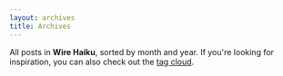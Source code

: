 ```yaml
---
layout: archives
title: Archives
---
```


All posts in **Wire Haiku**, sorted by month and year. If you're looking for inspiration, you can also check out the [tag cloud][1].

[1]: /pages/cloud/
